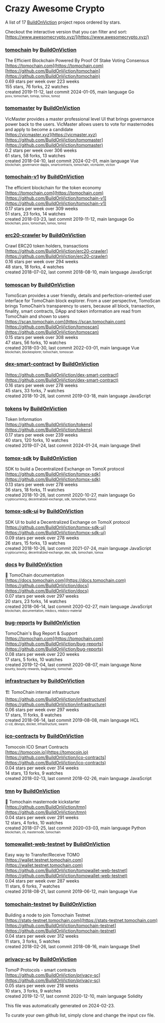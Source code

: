 # Crazy Awesome Crypto
A list of 17 [BuildOnViction](https://github.com/BuildOnViction) project repos ordered by stars.  

Checkout the interactive version that you can filter and sort: 
[https://www.awesomecrypto.xyz/](https://www.awesomecrypto.xyz/)  


### [tomochain](https://github.com/BuildOnViction/tomochain) by [BuildOnViction](https://github.com/BuildOnViction)  
The Efficient Blockchain Powered By Proof Of Stake Voting Consensus  
[https://tomochain.com](https://tomochain.com)  
[https://github.com/BuildOnViction/tomochain](https://github.com/BuildOnViction/tomochain)  
0.69 stars per week over 223 weeks  
155 stars, 76 forks, 22 watches  
created 2019-11-12, last commit 2024-01-05, main language Go  
<sub><sup>posv, tomochain, tomop, tomox, tomoz</sup></sub>


### [tomomaster](https://github.com/BuildOnViction/tomomaster) by [BuildOnViction](https://github.com/BuildOnViction)  
VicMaster provides a master professional level UI that brings governance power back to the users. VicMaster allows users to vote for masternodes and apply to become a candidate  
[https://vicmaster.xyz](https://vicmaster.xyz)  
[https://github.com/BuildOnViction/tomomaster](https://github.com/BuildOnViction/tomomaster)  
0.2 stars per week over 306 weeks  
61 stars, 58 forks, 13 watches  
created 2018-04-10, last commit 2024-02-01, main language Vue  
<sub><sup>blockchain, governance-dapps, smartcontracts, tomochain, vicmaster, viction</sup></sub>


### [tomochain-v1](https://github.com/BuildOnViction/tomochain-v1) by [BuildOnViction](https://github.com/BuildOnViction)  
The efficient blockchain for the token economy  
[https://tomochain.com](https://tomochain.com)  
[https://github.com/BuildOnViction/tomochain-v1](https://github.com/BuildOnViction/tomochain-v1)  
0.17 stars per week over 309 weeks  
51 stars, 23 forks, 14 watches  
created 2018-03-23, last commit 2019-11-12, main language Go  
<sub><sup>blockchain, posv, tomochain, tomox, tomoz</sup></sub>


### [erc20-crawler](https://github.com/BuildOnViction/erc20-crawler) by [BuildOnViction](https://github.com/BuildOnViction)  
Crawl ERC20 token holders, transactions  
[https://github.com/BuildOnViction/erc20-crawler](https://github.com/BuildOnViction/erc20-crawler)  
0.16 stars per week over 294 weeks  
48 stars, 18 forks, 4 watches  
created 2018-07-02, last commit 2018-08-10, main language JavaScript  


### [tomoscan](https://github.com/BuildOnViction/tomoscan) by [BuildOnViction](https://github.com/BuildOnViction)  
TomoScan provides a user friendly, details and perfection-oriented user interface for TomoChain block explorer. From a user perspective, TomoScan brings TomoChain’s transparency to users, because all block, transaction, finality, smart contracts, DApp and token information are read from TomoChain and shown to users  
[https://scan.tomochain.com](https://scan.tomochain.com)  
[https://github.com/BuildOnViction/tomoscan](https://github.com/BuildOnViction/tomoscan)  
0.15 stars per week over 308 weeks  
47 stars, 56 forks, 10 watches  
created 2018-03-30, last commit 2022-03-01, main language Vue  
<sub><sup>blockchain, blockexplorer, tomochain, tomoscan</sup></sub>


### [dex-smart-contract](https://github.com/BuildOnViction/dex-smart-contract) by [BuildOnViction](https://github.com/BuildOnViction)  
  
[https://github.com/BuildOnViction/dex-smart-contract](https://github.com/BuildOnViction/dex-smart-contract)  
0.16 stars per week over 278 weeks  
45 stars, 33 forks, 7 watches  
created 2018-10-26, last commit 2019-03-18, main language JavaScript  


### [tokens](https://github.com/BuildOnViction/tokens) by [BuildOnViction](https://github.com/BuildOnViction)  
Token Information  
[https://github.com/BuildOnViction/tokens](https://github.com/BuildOnViction/tokens)  
0.17 stars per week over 239 weeks  
40 stars, 120 forks, 10 watches  
created 2019-07-24, last commit 2024-01-24, main language Shell  


### [tomox-sdk](https://github.com/BuildOnViction/tomox-sdk) by [BuildOnViction](https://github.com/BuildOnViction)  
SDK to build a Decentralized Exchange on TomoX protocol  
[https://github.com/BuildOnViction/tomox-sdk](https://github.com/BuildOnViction/tomox-sdk)  
0.13 stars per week over 278 weeks  
36 stars, 18 forks, 11 watches  
created 2018-10-26, last commit 2020-10-27, main language Go  
<sub><sup>cryptocurrency, decentralized-exchange, sdk, tomochain, tomox</sup></sub>


### [tomox-sdk-ui](https://github.com/BuildOnViction/tomox-sdk-ui) by [BuildOnViction](https://github.com/BuildOnViction)  
SDK UI to build a Decentralized Exchange on TomoX protocol  
[https://github.com/BuildOnViction/tomox-sdk-ui](https://github.com/BuildOnViction/tomox-sdk-ui)  
0.09 stars per week over 278 weeks  
26 stars, 15 forks, 13 watches  
created 2018-10-26, last commit 2021-07-24, main language JavaScript  
<sub><sup>cryptocurrency, decentralized-exchange, dex, sdk, tomochain, tomox</sup></sub>


### [docs](https://github.com/BuildOnViction/docs) by [BuildOnViction](https://github.com/BuildOnViction)  
📖 TomoChain documentation  
[https://docs.tomochain.com](https://docs.tomochain.com)  
[https://github.com/BuildOnViction/docs](https://github.com/BuildOnViction/docs)  
0.07 stars per week over 297 weeks  
20 stars, 23 forks, 14 watches  
created 2018-06-14, last commit 2020-02-27, main language JavaScript  
<sub><sup>blockchain, documentation, mkdocs, mkdocs-material</sup></sub>


### [bug-reports](https://github.com/BuildOnViction/bug-reports) by [BuildOnViction](https://github.com/BuildOnViction)  
TomoChain's Bug Report & Support  
[https://tomochain.com](https://tomochain.com)  
[https://github.com/BuildOnViction/bug-reports](https://github.com/BuildOnViction/bug-reports)  
0.08 stars per week over 220 weeks  
17 stars, 5 forks, 10 watches  
created 2019-12-04, last commit 2020-08-07, main language None  
<sub><sup>bounty, bounty-rewards, bugbounty, tomochain</sup></sub>


### [infrastructure](https://github.com/BuildOnViction/infrastructure) by [BuildOnViction](https://github.com/BuildOnViction)  
🏗 TomoChain internal infrastructure  
[https://github.com/BuildOnViction/infrastructure](https://github.com/BuildOnViction/infrastructure)  
0.06 stars per week over 297 weeks  
17 stars, 11 forks, 8 watches  
created 2018-06-14, last commit 2019-08-08, main language HCL  
<sub><sup>ci-cd, devops, docker, infrastructure, swarm</sup></sub>


### [ico-contracts](https://github.com/BuildOnViction/ico-contracts) by [BuildOnViction](https://github.com/BuildOnViction)  
Tomocoin ICO Smart Contracts  
[https://tomocoin.io](https://tomocoin.io)  
[https://github.com/BuildOnViction/ico-contracts](https://github.com/BuildOnViction/ico-contracts)  
0.04 stars per week over 314 weeks  
14 stars, 13 forks, 9 watches  
created 2018-02-13, last commit 2018-02-26, main language JavaScript  


### [tmn](https://github.com/BuildOnViction/tmn) by [BuildOnViction](https://github.com/BuildOnViction)  
🚀 Tomochain masternode kickstarter  
[https://github.com/BuildOnViction/tmn](https://github.com/BuildOnViction/tmn)  
0.04 stars per week over 291 weeks  
12 stars, 4 forks, 10 watches  
created 2018-07-25, last commit 2020-03-03, main language Python  
<sub><sup>blockchain, cli, masternode, tomochain</sup></sub>


### [tomowallet-web-testnet](https://github.com/BuildOnViction/tomowallet-web-testnet) by [BuildOnViction](https://github.com/BuildOnViction)  
Easy way to Transfer/Receive TOMO  
[https://wallet.testnet.tomochain.com](https://wallet.testnet.tomochain.com)  
[https://github.com/BuildOnViction/tomowallet-web-testnet](https://github.com/BuildOnViction/tomowallet-web-testnet)  
0.04 stars per week over 287 weeks  
11 stars, 6 forks, 7 watches  
created 2018-08-21, last commit 2019-06-12, main language Vue  


### [tomochain-testnet](https://github.com/BuildOnViction/tomochain-testnet) by [BuildOnViction](https://github.com/BuildOnViction)  
Building a node to join Tomochain Testnet  
[https://stats-testnet.tomochain.com](https://stats-testnet.tomochain.com)  
[https://github.com/BuildOnViction/tomochain-testnet](https://github.com/BuildOnViction/tomochain-testnet)  
0.04 stars per week over 312 weeks  
11 stars, 3 forks, 5 watches  
created 2018-02-26, last commit 2018-08-16, main language Shell  


### [privacy-sc](https://github.com/BuildOnViction/privacy-sc) by [BuildOnViction](https://github.com/BuildOnViction)  
TomoP Protocols - smart contracts  
[https://github.com/BuildOnViction/privacy-sc](https://github.com/BuildOnViction/privacy-sc)  
0.05 stars per week over 218 weeks  
10 stars, 3 forks, 9 watches  
created 2019-12-17, last commit 2020-12-10, main language Solidity  


This file was automatically generated on 2024-02-23.  

To curate your own github list, simply clone and change the input csv file.  